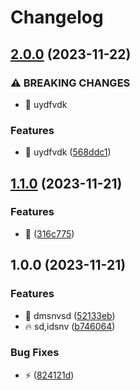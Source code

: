# Changelog

## [2.0.0](https://github.com/ArnaudTA/test-ci/compare/v1.1.0...v2.0.0) (2023-11-22)


### ⚠ BREAKING CHANGES

* :bug: uydfvdk

### Features

* :bug: uydfvdk ([568ddc1](https://github.com/ArnaudTA/test-ci/commit/568ddc1ed2510909518d2021b8b8085deaae882e))

## [1.1.0](https://github.com/ArnaudTA/test-ci/compare/v1.0.0...v1.1.0) (2023-11-21)


### Features

* :art: ([316c775](https://github.com/ArnaudTA/test-ci/commit/316c77582a1f026fdbe0b67285a9e51c754957c1))

## 1.0.0 (2023-11-21)


### Features

* :art: dmsnvsd ([52133eb](https://github.com/ArnaudTA/test-ci/commit/52133eb701aa7be18d8a2754d30f6d2e10723390))
* :fire: sd,idsnv ([b746064](https://github.com/ArnaudTA/test-ci/commit/b746064b94d556410daa6d49e8e0726f4a22fc03))


### Bug Fixes

* :zap: ([824121d](https://github.com/ArnaudTA/test-ci/commit/824121d4f4b001f8c448d46eb7ef76c81a59fc62))
